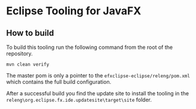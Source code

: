 # Eclipse Tooling for JavaFX

## How to build

To build this tooling run the following command from the root of the repository.

```
mvn clean verify
```

The master pom is only a pointer to the `efxclipse-eclipse/releng/pom.xml` which contains the full build configuration.

After a successful build you find  the update site to install the tooling in the `releng\org.eclipse.fx.ide.updatesite\target\site` folder.


